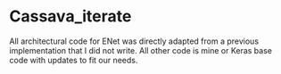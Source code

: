 # Cassava_iterate

All architectural code for ENet was directly adapted from a previous implementation that I did not write. All other code is mine or Keras base code with updates to fit our needs. 
